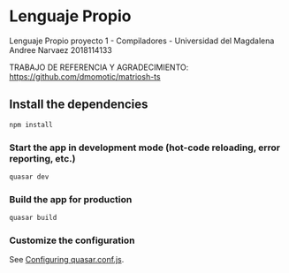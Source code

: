 # Lenguaje Propio

Lenguaje Propio proyecto 1 - Compiladores - Universidad del Magdalena
Andree Narvaez 2018114133

TRABAJO DE REFERENCIA Y AGRADECIMIENTO: https://github.com/dmomotic/matriosh-ts

## Install the dependencies
```bash
npm install
```

### Start the app in development mode (hot-code reloading, error reporting, etc.)
```bash
quasar dev
```


### Build the app for production
```bash
quasar build
```

### Customize the configuration
See [Configuring quasar.conf.js](https://quasar.dev/quasar-cli/quasar-conf-js).
